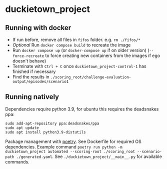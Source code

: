 # duckietown_project

## Running with docker
- If run before, remove all files in `fifos` folder. e.g. `rm ./fifos/*`
- *Optional* Run `docker compose build` to recreate the image
- Run `docker compose up` (or `docker-compose up` if on older version) (`--force-recreate` to force creating new containers from the images if ego doesn't behave)
- Terminate with `Ctrl + C` once `duckietown_project-control-1` has finished if necessary
- Find the results in `./scoring_root/challenge-evaluation-output/episodes/scenario1`

## Running natively
Dependencies require python 3.9, for ubuntu this requires the deadsnakes ppa:

```
sudo add-apt-repository ppa:deadsnakes/ppa
sudo apt update
sudo apt install python3.9-distutils
```

Package management with [poetry](https://python-poetry.org/). See Dockerfile for required OS dependencies. Example command `poetry run python -m duckietown_project automated --scoring-root ./scoring_root --scenario-path ./generated.yaml`. See `./duckietown_project/__main__.py` for available commands.
